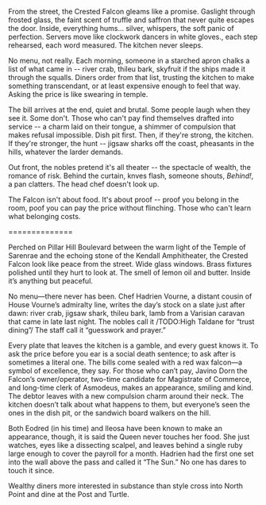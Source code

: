 From the street, the Crested Falcon gleams like a promise. Gaslight through frosted glass, the faint scent of truffle and saffron that never quite escapes the door. Inside, everything hums... silver, whispers, the soft panic of perfection. Servers move like clockwork dancers in white gloves., each step rehearsed, each word measured. The kitchen never sleeps.

No menu, not really. Each morning, someone in a starched apron chalks a list of what came in -- river crab, thileu bark, skyfruit if the ships made it through the squalls. Diners order from that list, trusting the kitchen to make something transcendant, or at least expensive enough to feel that way. Asking the price is like swearing in temple.

The bill arrives at the end, quiet and brutal. Some people laugh when they see it. Some don't. Those who can't pay find themselves drafted into service -- a charm laid on their tongue, a shimmer of compulsion that makes refusal impossible. Dish pit first. Then, if they're strong, the kitchen. If they're stronger, the hunt -- jigsaw sharks off the coast, pheasants in the hills, whatever the larder demands.

Out front, the nobles pretend it's all theater -- the spectacle of wealth, the romance of risk. Behind the curtain, knves flash, someone shouts, *Behind!*, a pan clatters. The head chef doesn't look up.

The Falcon isn't about food. It's about proof -- proof you belong in the room, poof you can pay the price without flinching. Those who can't learn what belonging costs.


==============


Perched on Pillar Hill Boulevard between the warm light of the Temple of Sarenrae and the echoing stone of the Kendall Amphitheater, the Crested Falcon look like peace from the street. Wide glass windows. Brass fixtures polished until they hurt to look at. The smell of lemon oil and butter. Inside it’s anything but peaceful.

No menu—there never has been. Chef Hadrien Vourne, a distant cousin of House Vourne’s admiralty line, writes the day’s stock on a slate just after dawn: river crab, jigsaw shark, thileu bark, lamb from a Varisian caravan that came in late last night. The nobles call it /TODO:High Taldane for “trust dining”/ The staff call it “guesswork and prayer.”

Every plate that leaves the kitchen is a gamble, and every guest knows it. To ask the price before you ear is a social death sentence; to ask after is sometimes a literal one. The bills come sealed with a red wax falcon—a symbol of excellence, they say. For those who can’t pay, Javino Dorn the Falcon’s owner/operator, two-time candidate for Magistrate of Commerce, and long-time clerk of Asmodeus, makes an appearance, smiling and kind. The debtor leaves with a new compulsion charm around their neck. The kitchen doesn’t talk about what happens to them, but everyone’s seen the ones in the dish pit, or the sandwich board walkers on the hill.

Both Eodred (in his time) and Ileosa have been known to make an appearance, though, it is said the Queen never touches her food. She just watches, eyes like a dissecting scalpel, and leaves behind a single ruby large enough to cover the payroll for a month. Hadrien had the first one set into the wall above the pass and called it “The Sun.” No one has dares to touch it since.

Wealthy diners more interested in substance than style cross into North Point and dine at the Post and Turtle.